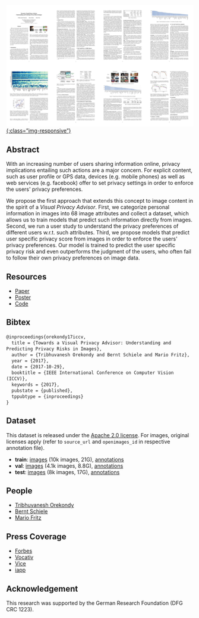 [![image-title-here](overview.jpg){:class=”img-responsive”}](https://arxiv.org/abs/1703.10660)

## Abstract
With an increasing number of users sharing information online, privacy implications entailing such actions are a major concern.
For explicit content, such as user profile or GPS data, devices (e.g. mobile phones) as well as web services (e.g. facebook) offer to set privacy settings in order to enforce the users' privacy preferences.

We propose the first approach that extends this concept to image content in the spirit of a _Visual Privacy Advisor_.  First, we categorize personal information in images into 68 image attributes and collect a dataset, which allows us to train models that predict such information directly from images. Second, we run a user study to understand the privacy preferences of different users w.r.t. such attributes. Third, we propose models that predict user specific privacy score from images in order to enforce the users' privacy preferences. Our model is trained to predict the user specific privacy risk and even outperforms the judgment of the users, who often fail to follow their own privacy preferences on image data.

## Resources
  - [Paper](https://arxiv.org/abs/1703.10660)
  - [Poster](http://resources.mpi-inf.mpg.de/d2/orekondy/orekondy17iccv.pdf)
  - [Code](https://github.com/tribhuvanesh/vpa)

## Bibtex
```
@inproceedings{orekondy17iccv,
  title = {Towards a Visual Privacy Advisor: Understanding and Predicting Privacy Risks in Images},
  author = {Tribhuvanesh Orekondy and Bernt Schiele and Mario Fritz},
  year = {2017},
  date = {2017-10-29},
  booktitle = {IEEE International Conference on Computer Vision (ICCV)},
  keywords = {2017},
  pubstate = {published},
  tppubtype = {inproceedings}
}
```

## Dataset
This dataset is released under the [Apache 2.0 license](https://github.com/tribhuvanesh/vpa/blob/master/LICENSE). For images, original licenses apply (refer to `source_url` and `openimages_id` in respective annotation file).

  - **train**: [images](https://datasets.d2.mpi-inf.mpg.de/orekondy17iccv/train2017.tar.gz) (10k images, 21G), [annotations](https://datasets.d2.mpi-inf.mpg.de/orekondy17iccv/train2017_anno.tar.gz)
  - **val**: [images](https://datasets.d2.mpi-inf.mpg.de/orekondy17iccv/val2017.tar.gz) (4.1k images, 8.8G), [annotations](https://datasets.d2.mpi-inf.mpg.de/orekondy17iccv/val2017_anno.tar.gz)
  - **test**: [images](https://datasets.d2.mpi-inf.mpg.de/orekondy17iccv/test2017.tar.gz) (8k images, 17G), [annotations](https://datasets.d2.mpi-inf.mpg.de/orekondy17iccv/test2017_anno.tar.gz)

## People
  - [Tribhuvanesh Orekondy](https://www.mpi-inf.mpg.de/departments/computer-vision-and-multimodal-computing/people/tribhuvanesh-orekondy/)
  - [Bernt Schiele](https://www.mpi-inf.mpg.de/departments/computer-vision-and-multimodal-computing/people/bernt-schiele/)
  - [Mario Fritz](https://www.mpi-inf.mpg.de/departments/computer-vision-and-multimodal-computing/people/mario-fritz/)

## Press Coverage
  - [Forbes](https://www.forbes.com/sites/kevinmurnane/2017/04/10/your-selfies-can-hurt-you-but-theres-a-privacy-adviser-that-can-help/#189b66e7589a)
  - [Vocativ](http://www.vocativ.com/418862/ai-privacy-assistants-expose-sensitive-info/)
  - [Vice](https://motherboard.vice.com/en_us/article/3dmwqk/are-your-selfies-leaking-your-fingerprints-this-ai-will-let-you-know)
  - [iapp](https://iapp.org/news/a/researchers-develop-tool-to-warn-users-about-posting-personal-data-online/)

## Acknowledgement
This research was supported by the German Research Foundation (DFG CRC 1223).
